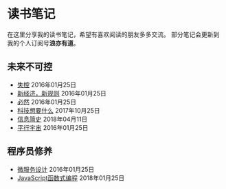 # 读书笔记
在这里分享我的读书笔记，希望有喜欢阅读的朋友多多交流。
部分笔记会更新到我的个人订阅号**浪亦有道**。

## 未来不可控
- [失控](2017/失控.md) 2016年01月25日
- [新经济，新规则](2017/新经济新规则.md) 2016年01月25日
- [必然](2017/必然.md) 2016年01月25日
- [科技想要什么](2017/科技想要什么.md) 2017年10月25日
- [信息简史](2018/信息简史.md) 2018年04月11日
- [平行宇宙](2017/平行宇宙.md) 2016年01月25日

## 程序员修养
- [微服务设计](2017/微服务设计.md) 2016年01月25日
- [JavaScript函数式编程](2018/JavaScript函数式编程.md) 2018年01月25日